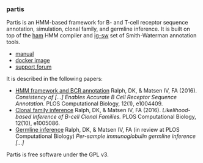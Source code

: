 ### partis

Partis is an HMM-based framework for B- and T-cell receptor sequence annotation, simulation, clonal family, and germline inference.
It is built on top of the [ham](https://github.com/psathyrella/ham) HMM compiler and [ig-sw](https://github.com/matsengrp/ig-sw) set of Smith-Waterman annotation tools.

* [manual](https://github.com/psathyrella/partis/blob/master/manual.md)
* [docker image](https://hub.docker.com/r/psathyrella/partis/)
* [support forum](https://groups.google.com/forum/#!forum/partis)

It is described in the following papers:

  * [HMM framework and BCR annotation](http://doi.org/10.1371/journal.pcbi.1004409) Ralph, DK, & Matsen IV, FA (2016). _Consistency of \[...\] Enables Accurate B Cell Receptor Sequence Annotation._ PLOS Computational Biology, 12(1), e1004409.
  * [Clonal family inference](http://dx.doi.org/10.1371/journal.pcbi.1005086) Ralph, DK, & Matsen IV, FA (2016). _Likelihood-based Inference of B-cell Clonal Families._ PLOS Computational Biology, 12(10), e1005086.
  * [Germline inference](https://arxiv.org/abs/1711.05843) Ralph, DK, & Matsen IV, FA (in review at PLOS Computational Biology) _Per-sample immunoglobulin germline inference \[...\]_ 

Partis is free software under the GPL v3.
